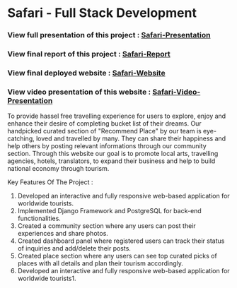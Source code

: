 # Safari - Full Stack Development
<h3>View full presentation of this project : <a href="Final Year Project Presentation_1.pdf" target="_blank">Safari-Presentation</a></h3>
<h3>View final report of this project : <a href="Final Year Project Report Cover-merged.pdf" target="_blank">Safari-Report</a></h3>
<h3>View final deployed website : <a href="https://travelwithsafari.herokuapp.com/" target="_blank">Safari-Website</a></h3>
<h3>View video presentation of this website : <a href="https://clipchamp.com/watch/xICiEKyG8do" target="_blank">Safari-Video-Presentation</a></h3>

<p>To provide hassel free travelling experience for users to explore, enjoy and enhance their desire of completing bucket list of their dreams. Our handpicked curated section of "Recommend Place" by our team is eye-catching, loved and travelled by many. They can share their happiness and help others by posting relevant informations through our community section. 
Through this website our goal is to promote local arts, travelling agencies, hotels, translators,  to expand their business and help to build national economy through tourism. </p>
<p>Key Features Of The Project :</p>
  <ol>
    <li>
          Developed an interactive and fully responsive web-based application for worldwide tourists.
    </li>
    <li>
          Implemented Django Framework and PostgreSQL for back-end functionalities.
    </li>
    <li>
           Created a community section where any users can post their experiences and share photos.
    </li>
    <li>
           Created dashboard panel where registered users can track their status of inquiries and add/delete their posts.
    </li>
    <li>
          Created place section where any users can see top curated picks of places with all details and plan their tourism accordingly.
    </li>
  <li>
          Developed an interactive and fully responsive web-based application for worldwide tourists1.
    </li>
  </ol>
